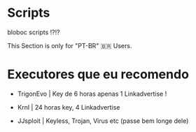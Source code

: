 # Scripts
bloboc scripts !?!?

This Section is only for "PT-BR" 🇧🇷 Users. 

# Executores que eu recomendo
- TrigonEvo | Key de 6 horas apenas 1 Linkadvertise !

- Krnl | 24 horas key, 4 Linkadvertise

- JJsploit | Keyless, Trojan, Virus etc (passe bem longe dele)
